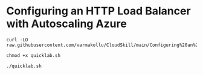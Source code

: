 # Configuring an HTTP Load Balancer with Autoscaling Azure

```
curl -LO raw.githubusercontent.com/varmakollu/CloudSkill/main/Configuring%20an%20HTTP%20Load%20Balancer%20with%20Autoscaling%20Azure/quicklab.sh

chmod +x quicklab.sh

./quicklab.sh

```
